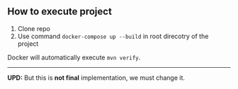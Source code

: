 ## How to execute project
1. Clone repo
2. Use command `docker-compose up --build` in root direcotry of the project

Docker will automatically execute `mvn verify`.

---
**UPD:** But this is **not final** implementation, we must change it.

